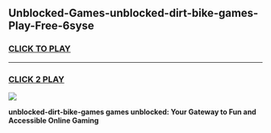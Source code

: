
## Unblocked-Games-unblocked-dirt-bike-games-Play-Free-6syse
<h3>
<a href="https://premium76.site?title=unblocked-dirt-bike-games&ref=17A">CLICK TO PLAY</a></h3>
<hr>

<h3>
<a href="https://premium76.site?title=unblocked-dirt-bike-games&ref=17A">CLICK 2 PLAY</a>
  
</h3>

<a href="https://premium76.site?title=unblocked-dirt-bike-games&ref=17A"><img src="https://clearcache.store/games.png"></a>


**unblocked-dirt-bike-games games unblocked: Your Gateway to Fun and Accessible Online Gaming**
